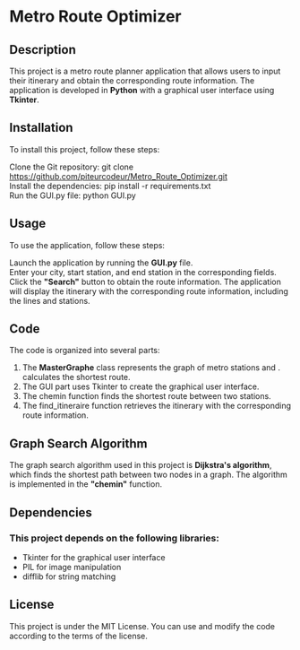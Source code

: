 # Metro Route Optimizer  

## Description  

This project is a metro route planner application that allows users to input their itinerary and obtain the corresponding route information. The application is developed in **Python** with a graphical user interface using **Tkinter**.

## Installation  

To install this project, follow these steps:

Clone the Git repository: git clone https://github.com/piteurcodeur/Metro_Route_Optimizer.git  
Install the dependencies: pip install -r requirements.txt  
Run the GUI.py file: python GUI.py

## Usage  

To use the application, follow these steps:

Launch the application by running the **GUI.py** file.  
Enter your city, start station, and end station in the corresponding fields.
Click the **"Search"** button to obtain the route information.
The application will display the itinerary with the corresponding route information, including the lines and stations.

## Code  

The code is organized into several parts:

1. The **MasterGraphe** class represents the graph of metro stations and . calculates the shortest route.
2. The GUI part uses Tkinter to create the graphical user interface.
3. The chemin function finds the shortest route between two stations.
4. The find_itineraire function retrieves the itinerary with the corresponding route information.

## Graph Search Algorithm  

The graph search algorithm used in this project is **Dijkstra's algorithm**, which finds the shortest path between two nodes in a graph. The algorithm is implemented in the **"chemin"** function.

## Dependencies  

### This project depends on the following libraries:

- Tkinter for the graphical user interface
- PIL for image manipulation
- difflib for string matching


## License

This project is under the MIT License. You can use and modify the code according to the terms of the license.
